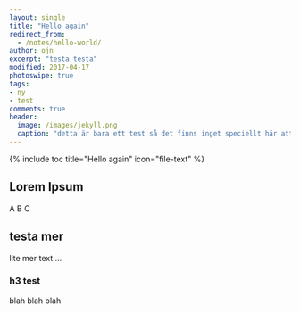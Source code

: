 ```yaml
---
layout: single
title: "Hello again"
redirect_from:
  - /notes/hello-world/
author: ojn
excerpt: "testa testa"
modified: 2017-04-17
photoswipe: true
tags:
- ny
- test
comments: true
header:
  image: /images/jekyll.png
  caption: "detta är bara ett test så det finns inget speciellt här att läsa"
---
```

{% include toc title="Hello again" icon="file-text" %}


## Lorem Ipsum

A B C

## testa mer

lite mer text ...

### h3 test

blah blah blah
